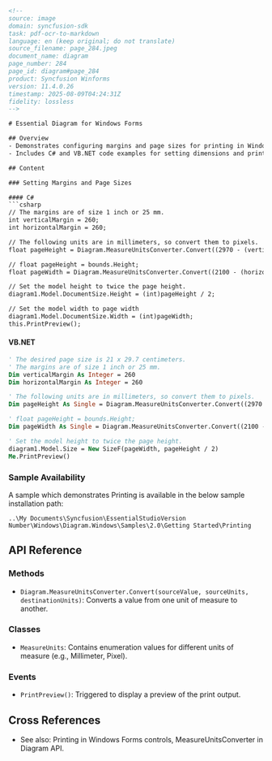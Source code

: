 ```html
<!-- 
source: image
domain: syncfusion-sdk
task: pdf-ocr-to-markdown
language: en (keep original; do not translate)
source_filename: page_284.jpeg
document_name: diagram
page_number: 284
page_id: diagram#page_284
product: Syncfusion Winforms
version: 11.4.0.26
timestamp: 2025-08-09T04:24:31Z
fidelity: lossless
-->

# Essential Diagram for Windows Forms

## Overview
- Demonstrates configuring margins and page sizes for printing in Windows Forms.
- Includes C# and VB.NET code examples for setting dimensions and printing functionality.

## Content

### Setting Margins and Page Sizes

#### C#
```csharp
// The margins are of size 1 inch or 25 mm.
int verticalMargin = 260;
int horizontalMargin = 260;

// The following units are in millimeters, so convert them to pixels.
float pageHeight = Diagram.MeasureUnitsConverter.Convert((2970 - (verticalMargin * 2)) / 10, MeasureUnits.Millimeter, MeasureUnits.Pixel);

// float pageHeight = bounds.Height;
float pageWidth = Diagram.MeasureUnitsConverter.Convert((2100 - (horizontalMargin * 2)) / 10, MeasureUnits.Millimeter, MeasureUnits.Pixel);

// Set the model height to twice the page height.
diagram1.Model.DocumentSize.Height = (int)pageHeight / 2;

// Set the model width to page width
diagram1.Model.DocumentSize.Width = (int)pageWidth;
this.PrintPreview();
```

#### VB.NET
```vb
' The desired page size is 21 x 29.7 centimeters.
' The margins are of size 1 inch or 25 mm.
Dim verticalMargin As Integer = 260
Dim horizontalMargin As Integer = 260

' The following units are in millimeters, so convert them to pixels.
Dim pageHeight As Single = Diagram.MeasureUnitsConverter.Convert((2970 - (verticalMargin * 2)) / 10, MeasureUnits.Millimeter, MeasureUnits.Pixel)

' float pageHeight = bounds.Height;
Dim pageWidth As Single = Diagram.MeasureUnitsConverter.Convert((2100 - (horizontalMargin * 2)) / 10, MeasureUnits.Millimeter, MeasureUnits.Pixel)

' Set the model height to twice the page height.
diagram1.Model.Size = New SizeF(pageWidth, pageHeight / 2)
Me.PrintPreview()
```

### Sample Availability

A sample which demonstrates Printing is available in the below sample installation path:

```
..\My Documents\Syncfusion\EssentialStudioVersion
Number\Windows\Diagram.Windows\Samples\2.0\Getting Started\Printing
```

## API Reference

### Methods
- `Diagram.MeasureUnitsConverter.Convert(sourceValue, sourceUnits, destinationUnits)`: Converts a value from one unit of measure to another.

### Classes
- `MeasureUnits`: Contains enumeration values for different units of measure (e.g., Millimeter, Pixel).

### Events
- `PrintPreview()`: Triggered to display a preview of the print output.

## Cross References
- See also: Printing in Windows Forms controls, MeasureUnitsConverter in Diagram API.

<!-- tags: [diagram, printing, windows forms, margins, page size, measureunitsconverter, syncfusion, winforms, csharp, vb.net] keywords: [printing, margins, page size, measure units, pdf, essential studio] -->
```
